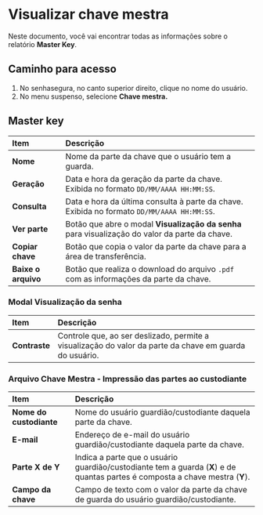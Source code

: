 # Visualizar chave mestra

Neste documento, você vai encontrar todas as informações sobre o relatório **Master Key**.

## Caminho para acesso

1. No senhasegura, no canto superior direito, clique no nome do usuário.  
2. No menu suspenso, selecione **Chave mestra.** 

## Master key

| Item | Descrição |
| :---- | :---- |
| **Nome** | Nome da parte da chave que o usuário tem a guarda. |
| **Geração** | Data e hora da geração da parte da chave. Exibida no formato `DD/MM/AAAA HH:MM:SS`. |
| **Consulta** | Data e hora da última consulta à parte da chave. Exibida no formato `DD/MM/AAAA HH:MM:SS`. |
| **Ver parte** | Botão que abre o modal **Visualização da senha** para visualização do valor da parte da chave. |
| **Copiar chave** | Botão que copia o valor da parte da chave para a área de transferência. |
| **Baixe o arquivo** | Botão que realiza o download do arquivo `.pdf` com as informações da parte da chave. |

### Modal Visualização da senha

| Item | Descrição |
| :---- | :---- |
| **Contraste** | Controle que, ao ser deslizado, permite a visualização do valor da parte da chave em guarda do usuário. |

### Arquivo Chave Mestra \- Impressão das partes ao custodiante

| Item | Descrição |
| :---- | :---- |
| **Nome do custodiante** | Nome do usuário guardião/custodiante daquela parte da chave. |
| **E-mail** | Endereço de e-mail do usuário guardião/custodiante daquela parte da chave. |
| **Parte X de Y** | Indica a parte que o usuário guardião/custodiante tem a guarda (**X**) e de quantas partes é composta a chave mestra (**Y**). |
| **Campo da chave** | Campo de texto com o valor da parte da chave de guarda do usuário guardião/custodiante. |
